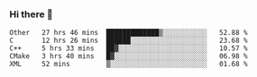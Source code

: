 ### Hi there 👋

<!--
**WShiBin/WShiBin** is a ✨ _special_ ✨ repository because its `README.md` (this file) appears on your GitHub profile.

Here are some ideas to get you started:

- 🔭 I’m currently working on ...
- 🌱 I’m currently learning ...
- 👯 I’m looking to collaborate on ...
- 🤔 I’m looking for help with ...
- 💬 Ask me about ...
- 📫 How to reach me: ...
- 😄 Pronouns: ...
- ⚡ Fun fact: ...
-->

<!--START_SECTION:waka-->
```text
Other   27 hrs 46 mins  █████████████▒░░░░░░░░░░░   52.88 % 
C       12 hrs 26 mins  ██████░░░░░░░░░░░░░░░░░░░   23.68 % 
C++     5 hrs 33 mins   ██▓░░░░░░░░░░░░░░░░░░░░░░   10.57 % 
CMake   3 hrs 40 mins   █▓░░░░░░░░░░░░░░░░░░░░░░░   06.98 % 
XML     52 mins         ▒░░░░░░░░░░░░░░░░░░░░░░░░   01.68 % 
```
<!--END_SECTION:waka-->
